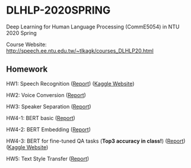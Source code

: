 # DLHLP-2020SPRING
Deep Learning for Human Language Processing (CommE5054) in NTU 2020 Spring

Course Website: http://speech.ee.ntu.edu.tw/~tlkagk/courses_DLHLP20.html

## Homework

HW1: Speech Recognition ([Report](https://github.com/joshchang1112/DLHLP-2020SPRING/blob/main/hw1/report.pdf)) ([Kaggle Website](https://www.kaggle.com/c/dlhlp2020spring-asr))

HW2: Voice Conversion ([Report](https://github.com/joshchang1112/DLHLP-2020SPRING/blob/main/hw2/report.pdf))

HW3: Speaker Separation ([Report](https://github.com/joshchang1112/DLHLP-2020SPRING/blob/main/hw3/report.pdf))

HW4-1: BERT basic ([Report](https://github.com/joshchang1112/DLHLP-2020SPRING/blob/main/hw4/report.pdf))

HW4-2: BERT Embedding ([Report](https://github.com/joshchang1112/DLHLP-2020SPRING/blob/main/hw4-2/report.pdf))

HW4-3: BERT for fine-tuned QA tasks (**Top3 accuracy in class!**) ([Report](https://github.com/joshchang1112/DLHLP-2020SPRING/blob/main/hw4-3/report.pdf)) ([Kaggle  Website](https://www.kaggle.com/c/dlhlp2020-spring-hw4-3))

HW5: Text Style Transfer ([Report](https://github.com/joshchang1112/DLHLP-2020SPRING/blob/main/hw5/report.pdf))


